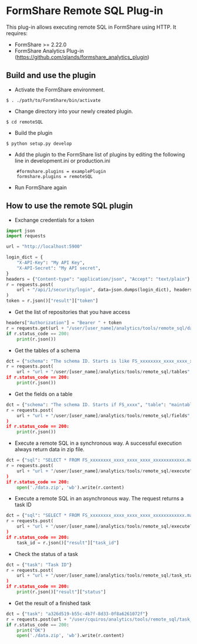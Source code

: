 FormShare Remote SQL Plug-in
==============

This plug-in allows executing remote SQL in FormShare using HTTP. It requires:

- FormShare >= 2.22.0
- FormShare Analytics Plug-in (https://github.com/qlands/formshare_analytics_plugin)



Build and use the plugin
---------------

- Activate the FormShare environment.
```
$ . ./path/to/FormShare/bin/activate
```

- Change directory into your newly created plugin.
```
$ cd remoteSQL
```

- Build the plugin
```
$ python setup.py develop
```

- Add the plugin to the FormShare list of plugins by editing the following line in development.ini or production.ini
```
    #formshare.plugins = examplePlugin
    formshare.plugins = remoteSQL
```

- Run FormShare again

## How to use the remote SQL plugin

- Exchange credentials for a token

```python
import json
import requests

url = "http://localhost:5900"

login_dict = {
    "X-API-Key": "My API Key",
    "X-API-Secret": "My API secret",
}
headers = {"Content-type": "application/json", "Accept": "text/plain"}
r = requests.post(
    url + "/api/1/security/login", data=json.dumps(login_dict), headers=headers
)
token = r.json()["result"]["token"]
```

- Get the list of repositories that you have access

```python
headers["Authorization"] = "Bearer " + token
r = requests.get(url + "/user/[user_name]/analytics/tools/remote_sql/databases", headers=headers)
if r.status_code == 200:
    print(r.json())
```

- Get the tables of a schema

```python
dct = {"schema": "The schema ID. Starts is like FS_xxxxxxxx_xxxx_xxxx_xxxx_xxxxxxxxxxxx"}
r = requests.post(
    url + "url + "/user/[user_name]/analytics/tools/remote_sql/tables", data=json.dumps(dct), headers=headers)
if r.status_code == 200:
    print(r.json())
```

- Get the fields on a table

```python
dct = {"schema": "The schema ID. Starts if FS_xxxx", "table": "maintable"}
r = requests.post(
    url + "url + "/user/[user_name]/analytics/tools/remote_sql/fields", data=json.dumps(dct), headers=headers
)
if r.status_code == 200:
    print(r.json())
```

- Execute a remote SQL in a synchronous way. A successful execution always return data in zip file.

```python
dct = {"sql": "SELECT * FROM FS_xxxxxxxx_xxxx_xxxx_xxxx_xxxxxxxxxxxx.maintable"}
r = requests.post(
    url + "url + "/user/[user_name]/analytics/tools/remote_sql/execute", data=json.dumps(dct), headers=headers
)
if r.status_code == 200:
    open('./data.zip', 'wb').write(r.content)    
```

- Execute a remote SQL in an asynchronous way. The request returns a task ID

```python
dct = {"sql": "SELECT * FROM FS_xxxxxxxx_xxxx_xxxx_xxxx_xxxxxxxxxxxx.maintable"}
r = requests.post(
    url + "url + "/user/[user_name]/analytics/tools/remote_sql/execute?async=true", data=json.dumps(dct), headers=headers
)
if r.status_code == 200:
    task_id = r.json()["result"]["task_id"]
```

- Check the status of a task

```python
dct = {"task": "Task ID"}
r = requests.post(
    url + "url + "/user/[user_name]/analytics/tools/remote_sql/task_status", data=json.dumps(dct), headers=headers
)
if r.status_code == 200:
    print(r.json()["result"]["status"]
```

- Get the result of a finished task

```python
dct = {"task": "a326d519-b55c-4b7f-8d33-0f8a6261072f"}
r = requests.post(url + "/user/cquiros/analytics/tools/remote_sql/task_result",data=json.dumps(dct), headers=headers)
if r.status_code == 200:
    print("OK")
    open('./data.zip', 'wb').write(r.content)
```

